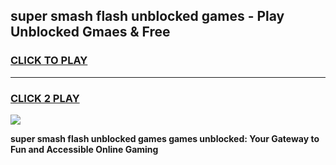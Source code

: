 
## super smash flash unblocked games - Play Unblocked Gmaes & Free
<h3>
<a href="https://news.freeplayer.one?title=super_smash_flash_unblocked_games&ref=23F">CLICK TO PLAY</a></h3>
<hr>

<h3>
<a href="https://news.freeplayer.one?title=super_smash_flash_unblocked_games&ref=23F">CLICK 2 PLAY</a>
  
</h3>

<a href="https://news.freeplayer.one?title=super_smash_flash_unblocked_games&ref=23F/"><img src="https://clearcache.store/games.png"></a>


**super smash flash unblocked games games unblocked: Your Gateway to Fun and Accessible Online Gaming**
